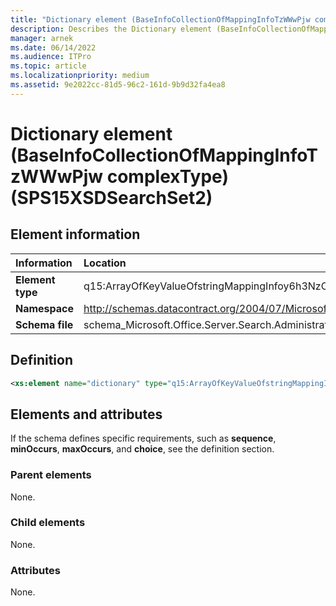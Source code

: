 ```yaml
---
title: "Dictionary element (BaseInfoCollectionOfMappingInfoTzWWwPjw complexType) (SPS15XSDSearchSet2)"
description: Describes the Dictionary element (BaseInfoCollectionOfMappingInfoTzWWwPjw complexType) (SPS15XSDSearchSet2) and provides the element information, a definition, and the elements and attributes.
manager: arnek
ms.date: 06/14/2022
ms.audience: ITPro
ms.topic: article
ms.localizationpriority: medium
ms.assetid: 9e2022cc-81d5-96c2-161d-9b9d32fa4ea8
---
```


# Dictionary element (BaseInfoCollectionOfMappingInfoTzWWwPjw complexType) (SPS15XSDSearchSet2)



## Element information

|Information|Location|
|:-----|:-----|
|**Element type** |q15:ArrayOfKeyValueOfstringMappingInfoy6h3NzC8 |
|**Namespace** |http://schemas.datacontract.org/2004/07/Microsoft.Office.Server.Search.Administration |
|**Schema file** |schema_Microsoft.Office.Server.Search.Administration.xsd |

## Definition

```XML
<xs:element name="dictionary" type="q15:ArrayOfKeyValueOfstringMappingInfoy6h3NzC8" minOccurs="0"></xs:element>

```

## Elements and attributes

If the schema defines specific requirements, such as **sequence**, **minOccurs**, **maxOccurs**, and **choice**, see the definition section.

### Parent elements

None.

### Child elements

None.

### Attributes

None.
